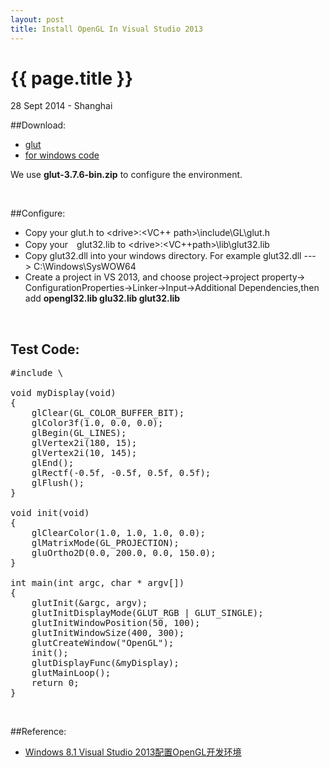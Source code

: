 ```yaml
---
layout: post
title: Install OpenGL In Visual Studio 2013
---
```


{{ page.title }}
================

<p class="meta">28 Sept 2014 - Shanghai</p>

##Download:
* [glut]( http://www.opengl.org/resources/libraries/glut/glut_downloads.php)
* [for windows code](http://user.xmission.com/~nate/glut.html)

We use **glut-3.7.6-bin.zip** to configure the environment.

<br />

##Configure:
* Copy your glut.h to <drive\>\:\<VC++ path>\include\GL\glut.h
* Copy your　glut32.lib to <drive\>\:\<VC++path>\lib\glut32.lib
* Copy glut32.dll into your windows directory. For example glut32.dll ---> C:\Windows\SysWOW64
* Create a project in VS 2013, and choose project->project property-> ConfigurationProperties->Linker->Input->Additional Dependencies,then add **opengl32.lib glu32.lib glut32.lib**

<br />

## Test Code:
<pre class="prettyprint linenums">
#include \<Gl\\glut.h\>

void myDisplay(void)
{
    glClear(GL_COLOR_BUFFER_BIT);
    glColor3f(1.0, 0.0, 0.0);
    glBegin(GL_LINES);
    glVertex2i(180, 15);
    glVertex2i(10, 145);
    glEnd();
    glRectf(-0.5f, -0.5f, 0.5f, 0.5f);
    glFlush();
}

void init(void)
{
    glClearColor(1.0, 1.0, 1.0, 0.0);
    glMatrixMode(GL_PROJECTION);
    gluOrtho2D(0.0, 200.0, 0.0, 150.0);
}

int main(int argc, char * argv[])
{
    glutInit(&argc, argv);
    glutInitDisplayMode(GLUT_RGB | GLUT_SINGLE);
    glutInitWindowPosition(50, 100);
    glutInitWindowSize(400, 300);
    glutCreateWindow("OpenGL");
    init();
    glutDisplayFunc(&myDisplay);
    glutMainLoop();
    return 0;
}
</pre>

<br />

##Reference:
* [Windows 8.1 Visual Studio 2013配置OpenGL开发环境](http://blog.csdn.net/lvhao578041381/article/details/18971691)